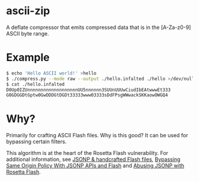 ascii-zip
=========

A deflate compressor that emits compressed data that is in the [A-Za-z0-9] ASCII byte range.

Example
=======

```bash
$ echo 'Hello ASCII world!' >hello
$ ./compress.py --mode raw --output ./hello.infalted ./hello >/dev/null
$ cat ./hello.infalted
D0Up0IZUnnnnnnnnnnnnnnnnnnnUU5nnnnnn3SUUnUUUwCiudIbEAtwwwEt333
G0GDGGDtGptw0GwDDDGtDGDt33333www03333sDdFPsgWWwackSKKaowOWGQ4
```

Why?
====

Primarily for crafting ASCII Flash files. Why is this good? It can be used for bypassing certain filters.

This algorithm is at the heart of the Rosetta Flash vulnerability. For additional information, see [JSONP & handcrafted Flash files](http://quaxio.com/jsonp_handcrafted_flash_files/), [Bypassing Same Origin Policy With JSONP APIs and Flash](https://hackerone.com/reports/10373) and [Abusing JSONP with Rosetta Flash](http://miki.it/blog/2014/7/8/abusing-jsonp-with-rosetta-flash/).
